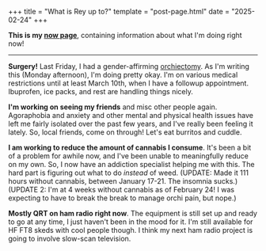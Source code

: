 +++
title = "What is Rey up to?"
template = "post-page.html"
date = "2025-02-24"
+++

**This is my [now page](https://nownownow.com/about)**, containing information about what I'm doing right now!

---

**Surgery!** Last Friday, I had a gender-affirming [orchiectomy](https://en.wikipedia.org/wiki/Orchiectomy). As I'm writing this (Monday afternoon), I'm doing pretty okay. I'm on various medical restrictions until at least March 10th, when I have a followup appointment. Ibuprofen, ice packs, and rest are handling things nicely.

**I'm working on seeing my friends** and misc other people again. Agoraphobia and anxiety and other mental and physical health issues have left me fairly isolated over the past few years, and I've really been feeling it lately. So, local friends, come on through! Let's eat burritos and cuddle.

**I am working to reduce the amount of cannabis I consume**. It's been a bit of a problem for awhile now, and I've been unable to meaningfully reduce on my own. So, I now have an addiction specialist helping me with this. The hard part is figuring out what to do *instead* of weed. (UPDATE: Made it 111 hours without cannabis, between January 17-21. The insomnia sucks.) (UPDATE 2: I'm at 4 weeks without cannabis as of February 24! I was expecting to have to break the break to manage orchi pain, but nope.)

**Mostly QRT on ham radio right now**. The equipment is still set up and ready to go at any time, I just haven't been in the mood for it. I'm still available for HF FT8 skeds with cool people though. I think my next ham radio project is going to involve slow-scan television.
